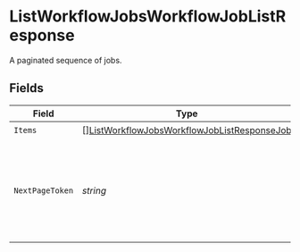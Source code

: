 # ListWorkflowJobsWorkflowJobListResponse

A paginated sequence of jobs.


## Fields

| Field                                                                                                                 | Type                                                                                                                  | Required                                                                                                              | Description                                                                                                           |
| --------------------------------------------------------------------------------------------------------------------- | --------------------------------------------------------------------------------------------------------------------- | --------------------------------------------------------------------------------------------------------------------- | --------------------------------------------------------------------------------------------------------------------- |
| `Items`                                                                                                               | [][ListWorkflowJobsWorkflowJobListResponseJob](../../models/operations/listworkflowjobsworkflowjoblistresponsejob.md) | :heavy_check_mark:                                                                                                    | N/A                                                                                                                   |
| `NextPageToken`                                                                                                       | *string*                                                                                                              | :heavy_check_mark:                                                                                                    | A token to pass as a `page-token` query parameter to return the next page of results.                                 |